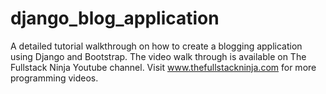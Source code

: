 # django_blog_application
A detailed tutorial walkthrough on how to create  a blogging application using Django and Bootstrap. The video walk through is available on The Fullstack Ninja Youtube channel. Visit www.thefullstackninja.com for more programming videos.
